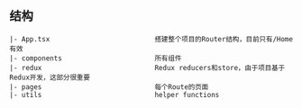 ## 结构
    |- App.tsx                          搭建整个项目的Router结构，目前只有/Home有效
    |- components                       所有组件
    |- redux                            Redux reducers和store，由于项目基于Redux开发，这部分很重要
    |- pages                            每个Route的页面
    |- utils                            helper functions